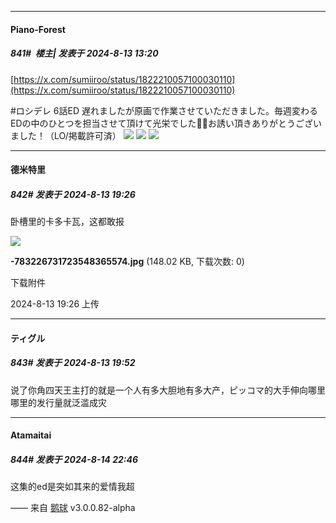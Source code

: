 ﻿
*****

####  Piano-Forest  
##### 841#         楼主| 发表于 2024-8-13 13:20

[https://x.com/sumiiroo/status/1822210057100030110](https://x.com/sumiiroo/status/1822210057100030110)

#ロシデレ 6話ED 遅れましたが原画で作業させていただきました。毎週変わるEDの中のひとつを担当させて頂けて光栄でした🙇‍♂️お誘い頂きありがとうございました！（LO/掲載許可済）
<img src="https://p.sda1.dev/18/32c92f3304f9d11d45018b6b13d95b2c/20240813_131924.jpg" referrerpolicy="no-referrer">
<img src="https://p.sda1.dev/18/2c5c408fc51ad57314c5c9782c15a68a/20240813_131926.jpg" referrerpolicy="no-referrer">
<img src="https://p.sda1.dev/18/685d067c885f962ba89f982fef8e0068/20240813_131927.jpg" referrerpolicy="no-referrer">


*****

####  德米特里  
##### 842#       发表于 2024-8-13 19:26

卧槽里的卡多卡瓦，这都敢报

<img src="https://img.saraba1st.com/forum/202408/13/192627i0dwsh2k2njkke4k.jpg" referrerpolicy="no-referrer">

<strong>-783226731723548365574.jpg</strong> (148.02 KB, 下载次数: 0)

下载附件

2024-8-13 19:26 上传


*****

####  ティグル  
##### 843#       发表于 2024-8-13 19:52

说了你角四天王主打的就是一个人有多大胆地有多大产，ピッコマ的大手伸向哪里哪里的发行量就泛滥成灾


*****

####  Atamaitai  
##### 844#       发表于 2024-8-14 22:46

这集的ed是突如其来的爱情我超

—— 来自 [鹅球](https://www.pgyer.com/xfPejhuq) v3.0.0.82-alpha

